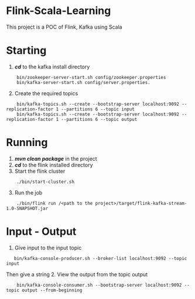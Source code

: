 # Flink-Scala-Learning
This project is a POC of Flink, Kafka using Scala

# Starting
1. _**cd**_ to the kafka install directory
```
    bin/zookeeper-server-start.sh config/zookeeper.properties
    bin/kafka-server-start.sh config/server.properties.
```
2. Create the required topics
```
    bin/kafka-topics.sh --create --bootstrap-server localhost:9092 --replication-factor 1 --partitions 6 --topic input
    bin/kafka-topics.sh --create --bootstrap-server localhost:9092 --replication-factor 1 --partitions 6 --topic output
```
# Running
1. _**mvn clean package**_ in the project
2.  _**cd**_ to the flink installed directory
3. Start the flink cluster
```
    ./bin/start-cluster.sh
```
3. Run the job
```
    ./bin/flink run /<path to the project>/target/flink-kafka-stream-1.0-SNAPSHOT.jar
```
# Input - Output
1. Give input to the input topic
```
   bin/kafka-console-producer.sh --broker-list localhost:9092 --topic input
```
Then give a string
2. View the output from the topic output
```
    bin/kafka-console-consumer.sh --bootstrap-server localhost:9092 --topic output --from-beginning
```
